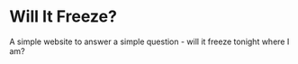# Will It Freeze?

A simple website to answer a simple question - will it freeze tonight where I am?